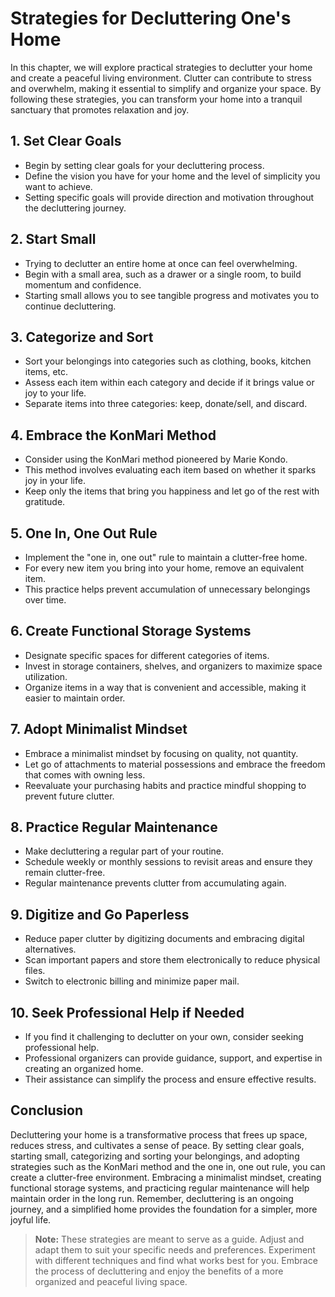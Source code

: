 Strategies for Decluttering One's Home
=================================================

In this chapter, we will explore practical strategies to declutter your home and create a peaceful living environment. Clutter can contribute to stress and overwhelm, making it essential to simplify and organize your space. By following these strategies, you can transform your home into a tranquil sanctuary that promotes relaxation and joy.

**1. Set Clear Goals**
----------------------

* Begin by setting clear goals for your decluttering process.
* Define the vision you have for your home and the level of simplicity you want to achieve.
* Setting specific goals will provide direction and motivation throughout the decluttering journey.

**2. Start Small**
------------------

* Trying to declutter an entire home at once can feel overwhelming.
* Begin with a small area, such as a drawer or a single room, to build momentum and confidence.
* Starting small allows you to see tangible progress and motivates you to continue decluttering.

**3. Categorize and Sort**
--------------------------

* Sort your belongings into categories such as clothing, books, kitchen items, etc.
* Assess each item within each category and decide if it brings value or joy to your life.
* Separate items into three categories: keep, donate/sell, and discard.

**4. Embrace the KonMari Method**
---------------------------------

* Consider using the KonMari method pioneered by Marie Kondo.
* This method involves evaluating each item based on whether it sparks joy in your life.
* Keep only the items that bring you happiness and let go of the rest with gratitude.

**5. One In, One Out Rule**
---------------------------

* Implement the "one in, one out" rule to maintain a clutter-free home.
* For every new item you bring into your home, remove an equivalent item.
* This practice helps prevent accumulation of unnecessary belongings over time.

**6. Create Functional Storage Systems**
----------------------------------------

* Designate specific spaces for different categories of items.
* Invest in storage containers, shelves, and organizers to maximize space utilization.
* Organize items in a way that is convenient and accessible, making it easier to maintain order.

**7. Adopt Minimalist Mindset**
-------------------------------

* Embrace a minimalist mindset by focusing on quality, not quantity.
* Let go of attachments to material possessions and embrace the freedom that comes with owning less.
* Reevaluate your purchasing habits and practice mindful shopping to prevent future clutter.

**8. Practice Regular Maintenance**
-----------------------------------

* Make decluttering a regular part of your routine.
* Schedule weekly or monthly sessions to revisit areas and ensure they remain clutter-free.
* Regular maintenance prevents clutter from accumulating again.

**9. Digitize and Go Paperless**
--------------------------------

* Reduce paper clutter by digitizing documents and embracing digital alternatives.
* Scan important papers and store them electronically to reduce physical files.
* Switch to electronic billing and minimize paper mail.

**10. Seek Professional Help if Needed**
----------------------------------------

* If you find it challenging to declutter on your own, consider seeking professional help.
* Professional organizers can provide guidance, support, and expertise in creating an organized home.
* Their assistance can simplify the process and ensure effective results.

**Conclusion**
--------------

Decluttering your home is a transformative process that frees up space, reduces stress, and cultivates a sense of peace. By setting clear goals, starting small, categorizing and sorting your belongings, and adopting strategies such as the KonMari method and the one in, one out rule, you can create a clutter-free environment. Embracing a minimalist mindset, creating functional storage systems, and practicing regular maintenance will help maintain order in the long run. Remember, decluttering is an ongoing journey, and a simplified home provides the foundation for a simpler, more joyful life.
> **Note:** These strategies are meant to serve as a guide. Adjust and adapt them to suit your specific needs and preferences. Experiment with different techniques and find what works best for you. Embrace the process of decluttering and enjoy the benefits of a more organized and peaceful living space.
